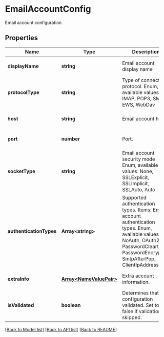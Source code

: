 # EmailAccountConfig

Email account configuration.             

## Properties
Name | Type | Description | Notes
---- | ---- | ----------- | -----
**displayName** | **string** | Email account display name              | [optional] [default to undefined]
**protocolType** | **string** | Type of connection protocol. Enum, available values: IMAP, POP3, SMTP, EWS, WebDav | [default to undefined]
**host** | **string** | Email account host.              | [optional] [default to undefined]
**port** | **number** | Port.              | [optional] [default to undefined]
**socketType** | **string** | Email account security mode Enum, available values: None, SSLExplicit, SSLImplicit, SSLAuto, Auto | [default to undefined]
**authenticationTypes** | **Array&lt;string&gt;** | Supported authentication types.              Items: Email account authentication types. Enum, available values: NoAuth, OAuth2, PasswordCleartext, PasswordEncrypted, SmtpAfterPop, ClientIpAddress | [optional] [default to undefined]
**extraInfo** | [**Array&lt;NameValuePair&gt;**](NameValuePair.md) | Extra account information.              | [optional] [default to undefined]
**isValidated** | **boolean** | Determines that configuration validated. Set to false if validation skipped.              | [default to undefined]


[[Back to Model list]](README.md#documentation-for-models) [[Back to API list]](README.md#documentation-for-api-endpoints) [[Back to README]](README.md)
